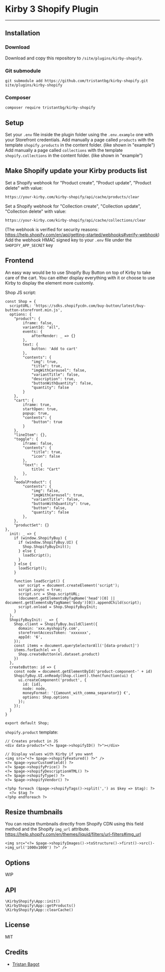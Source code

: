 # Kirby 3 Shopify Plugin

****

## Installation

### Download

Download and copy this repository to `/site/plugins/kirby-shopify`.

### Git submodule

```
git submodule add https://github.com/tristantbg/kirby-shopify.git site/plugins/kirby-shopify
```

### Composer

```
composer require tristantbg/kirby-shopify
```

## Setup

Set your `.env` file inside the plugin folder using the `.env.example` one with your Storefront credentials.
Add manually a page called `products` with the template `shopify.products` in the content folder. (like shown in "example")
Add manually a page called `collections` with the template `shopify.collections` in the content folder. (like shown in "example")

## Make Shopify update your Kirby products list

Set a Shopify webhook for "Product create", "Product update", "Product delete" with value:
```
https://your-kirby.com/kirby-shopify/api/cache/products/clear
```

Set a Shopify webhook for "Collection create", "Collection update", "Collection delete" with value:
```
https://your-kirby.com/kirby-shopify/api/cache/collections/clear
```
(The webhook is verified for security reasons: https://help.shopify.com/en/api/getting-started/webhooks#verify-webhook)
Add the webhook HMAC signed key to your `.env` file under the `SHOPIFY_APP_SECRET` key

## Frontend

An easy way would be to use Shopify Buy Button on top of Kirby to take care of the cart.
You can either display everything with it or choose to use Kirby to display the element more customly.

Shop JS script:

```
const Shop = {
  scriptURL: 'https://sdks.shopifycdn.com/buy-button/latest/buy-button-storefront.min.js',
  options: {
    "product": {
        iframe: false,
        variantId: "all",
        events: {
            afterRender: _ => {}
        },
        text: {
            button: 'Add to cart'
        },
        "contents": {
            "img": true,
            "title": true,
            "imgWithCarousel": false,
            "variantTitle": false,
            "description": true,
            "buttonWithQuantity": false,
            "quantity": false
        }
    },
    "cart": {
        iframe: true,
        startOpen: true,
        popup: true,
        "contents": {
            "button": true
        }
    },
    "lineItem": {},
    "toggle": {
        iframe: false,
        "contents": {
            "title": true,
            "icon": false
        },
        "text": {
            title: "Cart"
        },
    },
    "modalProduct": {
        "contents": {
            "img": false,
            "imgWithCarousel": true,
            "variantTitle": false,
            "buttonWithQuantity": true,
            "button": false,
            "quantity": false
        },
    },
    "productSet": {}
},
  init: _ => {
    if (window.ShopifyBuy) {
      if (window.ShopifyBuy.UI) {
        Shop.ShopifyBuyInit();
      } else {
        loadScript();
      }
    } else {
      loadScript();
    }

    function loadScript() {
      var script = document.createElement('script');
      script.async = true;
      script.src = Shop.scriptURL;
      (document.getElementsByTagName('head')[0] || document.getElementsByTagName('body')[0]).appendChild(script);
      script.onload = Shop.ShopifyBuyInit;
    }
  },
  ShopifyBuyInit: _ => {
    Shop.client = ShopifyBuy.buildClient({
      domain: 'xxx.myshopify.com',
      storefrontAccessToken: 'xxxxxxx',
      appId: '6',
    });
    const items = document.querySelectorAll('[data-product]')
    items.forEach(el => {
      Shop.createButton(el.dataset.product)
    })
  },
  createButton: id => {
    const node = document.getElementById('product-component-' + id)
    ShopifyBuy.UI.onReady(Shop.client).then(function(ui) {
      ui.createComponent('product', {
        id: [id],
        node: node,
        moneyFormat: '{{amount_with_comma_separator}} €',
        options: Shop.options
      });
    });
  }
}

export default Shop;
```

`shopify.product` template:

```
// Creates product in JS
<div data-product="<?= $page->shopifyID() ?>"></div>

// Display values with Kirby if you want
<img src="<?= $page->shopifyFeatured() ?>" />
<?= $page->yourCustomField() ?>
<?= $page->shopifyPrice() ?>
<?= $page->shopifyDescriptionHTML() ?>
<?= $page->shopifyType() ?>
<?= $page->shopifyVendor() ?>

<?php foreach ($page->shopifyTags()->split(',') as $key => $tag): ?>
  <?= $tag ?>
<?php endforeach ?>
```

## Resize thumbnails

You can resize thumbnails directly from Shopify CDN using this field method and the Shopify `img_url` attribute.
https://help.shopify.com/en/themes/liquid/filters/url-filters#img_url
```
<img src="<?= $page->shopifyImages()->toStructure()->first()->src()->img_url('1000x1000') ?>" />
```

## Options

WIP

## API

```
\KirbyShopify\App::init()
\KirbyShopify\App::getProducts()
\KirbyShopify\App::clearCache()
```

## License

MIT

## Credits

- [Tristan Bagot](https://github.com/tristantbg)
